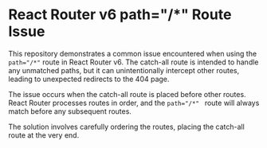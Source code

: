 # React Router v6 path="/*" Route Issue

This repository demonstrates a common issue encountered when using the `path="/*"` route in React Router v6. The catch-all route is intended to handle any unmatched paths, but it can unintentionally intercept other routes, leading to unexpected redirects to the 404 page.

The issue occurs when the catch-all route is placed before other routes.  React Router processes routes in order, and the `path="/*" ` route will always match before any subsequent routes.

The solution involves carefully ordering the routes, placing the catch-all route at the very end.